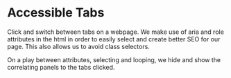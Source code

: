 # Accessible Tabs

Click and switch between tabs on a webpage. We make use of aria and role attributes in the html in order to easily select and create better SEO for our page. This also allows us to avoid class selectors. 

On a play between attributes, selecting and looping, we hide and show the correlating panels to the tabs clicked. 